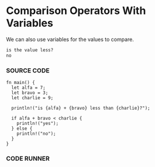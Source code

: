 # Comparison Operators With Variables

We can also use variables for the values
to compare.

```txt
is the value less?
no
```

### SOURCE CODE

```rust, noplayground, EXAMPLE1
fn main() {
  let alfa = 7;
  let bravo = 3;
  let charlie = 9;

  println!("is {alfa} + {bravo} less than {charlie}?");

  if alfa + bravo < charlie {
    println!("yes");
  } else {
    println!("no");
  }
}
```

### CODE RUNNER

```rust, editable, CODE1

```

